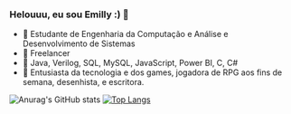 ### Helouuu, eu sou Emilly :) 🦇


- 💛 Estudante de Engenharia da Computação e Análise e Desenvolvimento de Sistemas
- 💜 Freelancer 
- 🖤 Java, Verilog, SQL, MySQL, JavaScript, Power BI, C, C#
- 🤍 Entusiasta da tecnologia e dos games, jogadora de RPG aos fins de semana, desenhista, e escritora.

![Anurag's GitHub stats](https://github-readme-stats.vercel.app/api?username=Murcegany&show_icons=true&theme=outrun )
[![Top Langs](https://github-readme-stats.vercel.app/api/top-langs/?username=Murcegany&show_icons=true&theme=outrun)](https://github.com/Murcegany/github-readme-stats)


